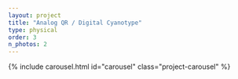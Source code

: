 ```yaml
---
layout: project
title: "Analog QR / Digital Cyanotype"
type: physical
order: 3
n_photos: 2
---
```


{% include carousel.html id="carousel" class="project-carousel" %}